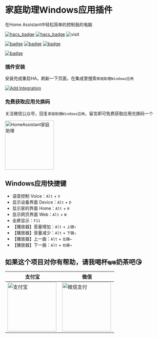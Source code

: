 # 家庭助理Windows应用插件

在Home Assistant中轻松简单的控制我的电脑

[![hacs_badge](https://img.shields.io/badge/Home-Assistant-%23049cdb)](https://www.home-assistant.io/)
[![hacs_badge](https://img.shields.io/badge/HACS-Custom-41BDF5.svg)](https://github.com/hacs/integration)
![visit](https://visitor-badge.laobi.icu/badge?page_id=shaonianzhentan.ha_windows&left_text=visit)

[![badge](https://img.shields.io/badge/Windows应用商店-家庭助理-blue?logo=windows&style=for-the-badge)](https://www.microsoft.com/zh-cn/store/productId/9n2jp5z9rxx2)
[![badge](https://img.shields.io/badge/Conversation-语音小助手-049cdb?logo=homeassistant&style=for-the-badge)](https://github.com/shaonianzhentan/conversation)
[![badge](https://img.shields.io/badge/ha_cloud_music-云音乐-ff0000?logo=homeassistant&style=for-the-badge)](https://github.com/shaonianzhentan/ha_cloud_music)

[![badge](https://img.shields.io/badge/QQ群-64185969-black?logo=tencentqq&style=for-the-badge)](https://qm.qq.com/cgi-bin/qm/qr?k=m4uDQuuAJCnCll6PuQZUnnJ0zEy7zuk2&jump_from=webapi&authKey=WTxRChNkBUDdVsTcYHeO8yb98Uu8WGJC3hxw53Il4PB7RgBTQ6StHa43MwZJtN5w)

### 插件安装

安装完成重启HA，刷新一下页面，在集成里搜索`家庭助理Windows应用`

[![Add Integration](https://my.home-assistant.io/badges/config_flow_start.svg)](https://my.home-assistant.io/redirect/config_flow_start?domain=ha_windows)

### 免费获取应用兑换码

关注微信公众号，回复`家庭助理Windows应用`，留言即可免费获取应用兑换码一个

<img src="https://ha.jiluxinqing.com/img/wechat-channel.png" height="160" alt="HomeAssistant家庭助理" title="HomeAssistant家庭助理"> 

## Windows应用快捷键

- 语音控制 Voice：`Alt` + `V`
- 显示设备界面 Device：`Alt` + `D`
- 显示家的界面 Home：`Alt` + `H`
- 显示网页界面 Web：`Alt` + `W`
- 全屏显示：`F11`
- 【播放器】音量增加：`Alt` + `上键↑`
- 【播放器】音量减少：`Alt` + `下键↓`
- 【播放器】上一曲：`Alt` + `左键←`
- 【播放器】下一曲：`Alt` + `右键→`

## 如果这个项目对你有帮助，请我喝杯<del style="font-size: 14px;">咖啡</del>奶茶吧😘
|支付宝|微信|
|---|---|
<img src="https://ha.jiluxinqing.com/img/alipay.png" align="left" height="160" width="160" alt="支付宝" title="支付宝">  |  <img src="https://ha.jiluxinqing.com/img/wechat.png" align="left" height="160" width="160" alt="微信支付" title="微信">